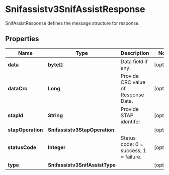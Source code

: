 

# Snifassistv3SnifAssistResponse

SnifAssistResponse defines the message structure for response.

## Properties

| Name | Type | Description | Notes |
|------------ | ------------- | ------------- | -------------|
|**data** | **byte[]** | Data field if any. |  [optional] |
|**dataCrc** | **Long** | Provide CRC value of Response Data. |  [optional] |
|**stapId** | **String** | Provide STAP identifer. |  [optional] |
|**stapOperation** | **Snifassistv3StapOperation** |  |  [optional] |
|**statusCode** | **Integer** | Status code: 0 &#x3D; success; 1 &#x3D; failure. |  [optional] |
|**type** | **Snifassistv3SnifAssistType** |  |  [optional] |



